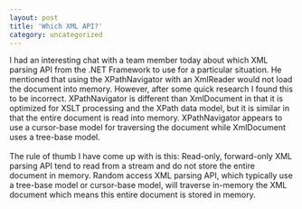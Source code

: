 ```yaml
---
layout: post
title: 'Which XML API?'
category: uncategorized
---
```


I had an interesting chat with a team member today about which XML parsing API from the .NET Framework to use for a particular situation.  He mentioned that using the XPathNavigator with an XmlReader would not load the document into memory.  However, after some quick research I found this to be incorrect.  XPathNavigator is different than XmlDocument in that it is optimized for XSLT processing and the XPath data model, but it is similar in that the entire document is read into memory.  XPathNavigator appears to use a cursor-base model for traversing the document while XmlDocument uses a tree-base model.<br /><br />The rule of thumb I have come up with is this:  Read-only, forward-only XML parsing API tend to read from a stream and do not store the entire document in memory.  Random access XML parsing API, which typically use a tree-base model or cursor-base model, will traverse in-memory the XML document which means this entire document is stored in memory.<br /><br /><br />
